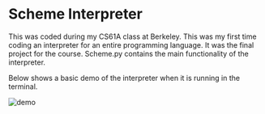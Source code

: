 # Scheme Interpreter
This was coded during my CS61A class at Berkeley. This was my first time coding an interpreter for an entire programming language. 
It was the final project for the course. Scheme.py contains the main functionality of the interpreter. 

Below shows a basic demo of the interpreter when it is running in the terminal.

![demo](https://user-images.githubusercontent.com/35852811/50371177-62933e80-056a-11e9-846c-d33abb0d538e.JPG)
